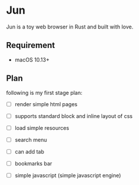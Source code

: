 # Jun

Jun is a toy web browser in Rust and built with love.

## Requirement

* macOS 10.13+

## Plan

following is my first stage plan:

- [ ] render simple html pages

- [ ] supports standard block and inline layout of css

- [ ] load simple resources

- [ ] search menu

- [ ] can add tab

- [ ] bookmarks bar

- [ ] simple javascript (simple javascript engine)
